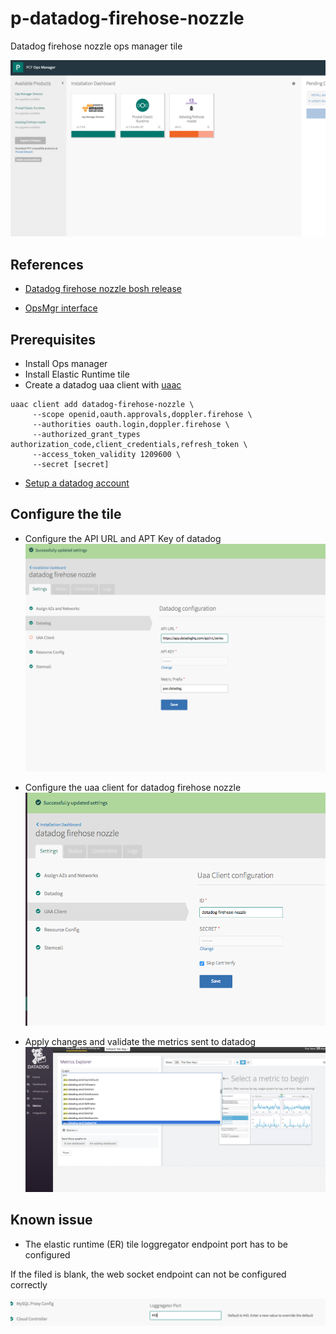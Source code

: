# p-datadog-firehose-nozzle
Datadog firehose nozzle ops manager tile

![](images/opsman.png)

## References

* [Datadog firehose nozzle bosh release](https://github.com/cloudfoundry-incubator/datadog-firehose-nozzle-release)

* [OpsMgr interface](http://docs.pivotal.io/pivotalcf/customizing/pcf-interface.html)

## Prerequisites

* Install Ops manager
* Install Elastic Runtime tile
* Create a datadog uaa client with [uaac](https://docs.cloudfoundry.org/adminguide/uaa-user-management.html)

```
uaac client add datadog-firehose-nozzle \
     --scope openid,oauth.approvals,doppler.firehose \
     --authorities oauth.login,doppler.firehose \
     --authorized_grant_types authorization_code,client_credentials,refresh_token \
     --access_token_validity 1209600 \
     --secret [secret]
```
* [Setup a datadog account](https://www.datadoghq.com/)

## Configure the tile

* Configure the API URL and APT Key of datadog
![](images/datadog-config.png)

* Configure the uaa client for datadog firehose nozzle
![](images/uaa-client-config.png)

* Apply changes and validate the metrics sent to datadog
![](images/datadog-metrics.png)

## Known issue

* The elastic runtime (ER) tile loggregator endpoint port has to be configured

If the filed is blank, the web socket endpoint can not be configured correctly

![](images/loggregator_port.png)

